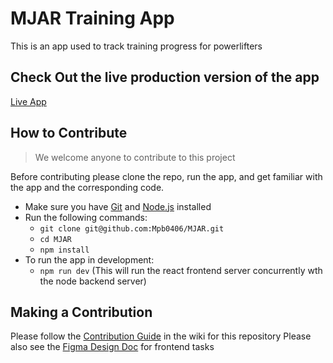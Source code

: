 # MJAR Training App
This is an app used to track training progress for powerlifters
## Check Out the live production version of the app
[Live App](mjartrainingwebapp.herokuapp.com)

## How to Contribute
> We welcome anyone to contribute to this project

Before contributing please clone the repo, run the app, and get familiar with the app and the corresponding code.
- Make sure you have [Git](https://git-scm.com/downloads) and [Node.js](https://nodejs.org/en/) installed
- Run the following commands: 
    - `git clone git@github.com:Mpb0406/MJAR.git`
    - `cd MJAR`
    - `npm install`
- To run the app in development:
    - `npm run dev` (This will run the react frontend server concurrently wth the node backend server)

## Making a Contribution
Please follow the [Contribution Guide](https://github.com/Mpb0406/MJAR/wiki/Contribution-Guide) in the wiki for this repository
Please also see the [Figma Design Doc](https://github.com/Mpb0406/MJAR/wiki/Design-File#figma-design-doc) for frontend tasks
